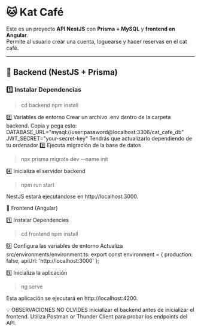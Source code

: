 # 🐱 Kat Café 

Este es un proyecto **API NestJS** con **Prisma + MySQL** y **frontend en Angular**.  
Permite al usuario crear una cuenta, loguearse y hacer reservas en el cat café.


---

## 🚀 Backend (NestJS + Prisma)

### 1️⃣ Instalar Dependencias

> cd backend
> npm install

2️⃣ Variables de entorno
Crear un archivo .env dentro de la carpeta backend.
Copia y pega esto:
DATABASE_URL="mysql://user:password@localhost:3306/cat_cafe_db"
JWT_SECRET="your-secret-key"
Tendrás que actualizarlo dependiendo de tu ordenador
3️⃣ Ejecuta migración de la base de datos
> npx prisma migrate dev --name init

4️⃣ Inicializa el servidor backend
> npm run start

NestJS estará ejecutandose en  http://localhost:3000.

🎨 Frontend (Angular)

1️⃣ Instalar Dependencies
> cd frontend
> npm install

2️⃣ Configura las variables de entorno
Actualiza src/environments/environment.ts:
export const environment = {
  production: false,
  apiUrl: 'http://localhost:3000'
};

3️⃣ Inicializa la aplicación

> ng serve

Esta aplicación se ejecutará en  http://localhost:4200.

💡 OBSERVACIONES
NO OLVIDES inicializar el backend antes de inicializar el frontend.
Utiliza Postman or Thunder Client para probar los endpoints del API.

